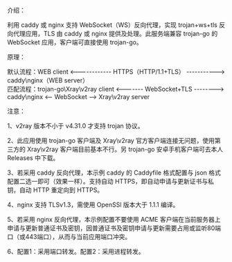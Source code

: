 介绍：

利用 caddy 或 nginx 支持 WebSocket（WS）反向代理，实现 trojan+ws+tls 反向代理应用，TLS 由 caddy 或 nginx 提供及处理。此服务端兼容 trojan-go 的 WebSocket 应用，客户端可直接使用 trojan-go。

原理：

默认流程：WEB client <------------ HTTPS（HTTP/1.1+TLS） -----------> caddy\nginx（WEB server）  
匹配流程：trojan-go\Xray\v2ray client <------- WebSocket+TLS --------> caddy\nginx <-- WebSocket --> Xray\v2ray server

注意：

1、v2ray 版本不小于 v4.31.0 才支持 trojan 协议。

2、此应用使用 trojan-go 客户端及 Xray\v2ray 官方客户端连接无问题，使用第三方的 Xray\v2ray 客户端目前基本不行。另 trojan-go 安卓手机客户端可去本人 Releases 中下载。

3、若采用 caddy 反向代理，本示例 caddy 的 Caddyfile 格式配置与 json 格式配置二选一即可（效果一样）。支持自动 HTTPS，即自动申请与更新证书与私钥，自动 HTTP 重定向到 HTTPS。

4、nginx 支持 TLSv1.3，需使用 OpenSSl 版本大于 1.1.1 编译。

5、若采用 nginx 反向代理，本示例配置不要使用 ACME 客户端在当前服务器上申请与更新普通证书及密钥，因普通证书及密钥申请与更新需要占用或监听80端口（或443端口），从而与当前应用端口冲突。

6、配置1：采用端口转发。配置2：采用进程转发。

